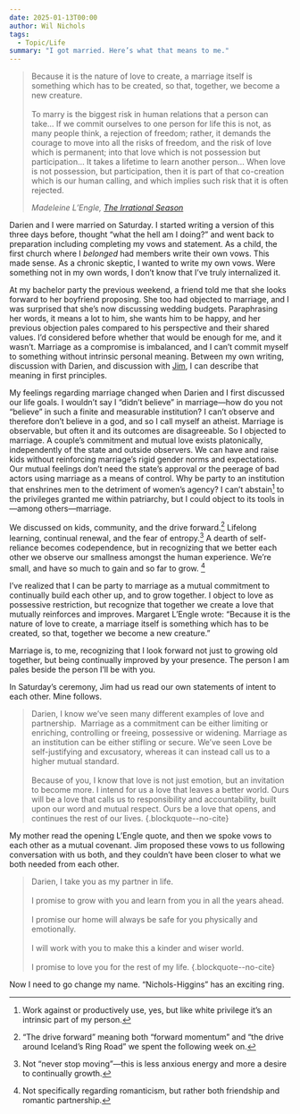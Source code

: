 ```yaml
---
date: 2025-01-13T00:00
author: Wil Nichols
tags:
  - Topic/Life
summary: "I got married. Here’s what that means to me."
---
```


> Because it is the nature of love to create, a marriage itself is something which has to be created, so that, together, we become a new creature. <br /><br />
> To marry is the biggest risk in human relations that a person can take… If we commit ourselves to one person for life this is not, as many people think, a rejection of freedom; rather, it demands the courage to move into all the risks of freedom, and the risk of love which is permanent; into that love which is not possession but participation… It takes a lifetime to learn another person… When love is not possession, but participation, then it is part of that co-creation which is our human calling, and which implies such risk that it is often rejected.
>
> <cite>Madeleine L’Engle, [The Irrational Season](https://www.goodreads.com/work/quotes/467683)</cite>
 
Darien and I were married on Saturday. I started writing a version of this three days before, thought “what the hell am I doing?” and went back to preparation including completing my vows and statement. As a child, the first church where I _belonged_ had members write their own vows. This made sense. As a chronic skeptic, I wanted to write my own vows. Were something not in my own words, I don’t know that I’ve truly internalized it. 

At my bachelor party the previous weekend, a friend told me that she looks forward to her boyfriend proposing. She too had objected to marriage, and I was surprised that she’s now discussing wedding budgets. Paraphrasing her words, it means a lot to him, she wants him to be happy, and her previous objection pales compared to his perspective and their shared values. I’d considered before whether that would be enough for me, and it wasn’t. Marriage as a compromise is imbalanced, and I can’t commit myself to something without intrinsic personal meaning. Between my own writing, discussion with Darien, and discussion with [Jim](http://jimrigby.org/), I can describe that meaning in first principles.

My feelings regarding marriage changed when Darien and I first discussed our life goals. I wouldn’t say I “didn’t believe” in marriage—how do you not “believe” in such a finite and measurable institution? I can’t observe and therefore don’t believe in a god, and so I call myself an atheist. Marriage is observable, but often it and its outcomes are disagreeable. So I objected to marriage. A couple’s commitment and mutual love exists platonically, independently of the state and outside observers. We can have and raise kids without reinforcing marriage’s rigid gender norms and expectations. Our mutual feelings don’t need the state’s approval or the peerage of bad actors using marriage as a means of control. Why be party to an institution that enshrines men to the detriment of women’s agency? I can’t abstain[^1] to the privileges granted me within patriarchy, but I could object to its tools in—among others—marriage. 

We discussed on kids, community, and the drive forward.[^2] Lifelong learning, continual renewal, and the fear of entropy.[^3] A dearth of self-reliance becomes codependence, but in recognizing that we better each other we observe our smallness amongst the human experience. We’re small, and have so much to gain and so far to grow. [^4]

I’ve realized that I can be party to marriage as a mutual commitment to continually build each other up, and to grow together. I object to love as possessive restriction, but recognize that  together we create a love that mutually reinforces and improves. Margaret L’Engle wrote: “Because it is the nature of love to create, a marriage itself is something which has to be created, so that, together we become a new creature.”

Marriage is, to me, recognizing that I look forward not just to growing old together, but being continually improved by your presence. The person I am pales beside the person I’ll be with you.

In Saturday’s ceremony, Jim had us read our own statements of intent to each other. Mine follows.

> Darien,  I know we’ve seen many different examples of love and partnership.  Marriage as a commitment can be either limiting or enriching, controlling or freeing, possessive or widening. Marriage as an institution can be either stifling or secure. We’ve seen Love be self-justifying and excusatory, whereas it can instead call us to a higher mutual standard. <br /> <br />
> Because of you, I know that love is not just emotion, but an invitation to become more. I intend for us a love that leaves a better world. Ours will be a love that calls us to responsibility and accountability, built upon our word and mutual respect. Ours be a love that opens, and continues the rest of our lives.
{.blockquote--no-cite}

My mother read the opening L’Engle quote, and then we spoke vows to each other as a mutual covenant. Jim proposed these vows to us following conversation with us both, and they couldn’t have been closer to what we both needed from each other.

> Darien, I take you as my partner in life. <br /> <br />
> I promise to grow with you and learn from you in all the years ahead. <br /> <br />
> I promise our home will always be safe for you physically and emotionally.  <br /> <br />
> I will work with you to make this a kinder and wiser world.  <br /> <br />
> I promise to love you for the rest of my life.
{.blockquote--no-cite}

Now I need to go change my name. “Nichols-Higgins” has an exciting ring.

[^1]: Work against or productively use, yes, but like white privilege it’s an intrinsic part of my person.
[^2]: “The drive forward” meaning both “forward momentum” and “the drive around Iceland’s Ring Road” we spent the following week on. 
[^3]: Not “never stop moving”—this is less anxious energy and more a desire to continually growth.
[^4]: Not specifically regarding romanticism, but rather both friendship and romantic partnership.